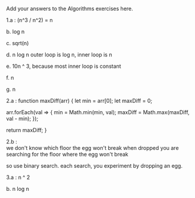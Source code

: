 Add your answers to the Algorithms exercises here.

1.a :  (n^3 / n^2) =  n

b. log n

c. sqrt(n) 

d. n log n  outer loop is log n,  inner loop is n

e.  10n ^ 3,  because most inner loop is constant

f. n 

g. n


2.a : function maxDiff(arr) {
  let min = arr[0];
  let maxDiff = 0;

  arr.forEach(val => {
    min = Math.min(min, val);
    maxDiff = Math.max(maxDiff, val - min);
  });

  return maxDiff;
}



2.b :  
we don't know which floor the egg won't break when dropped
you are searching for the floor where the egg won't break

so use binary search.  each search, you experiment by dropping an egg.


3.a :  n ^ 2

b. n log n
 
